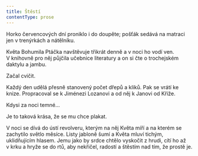 ```yaml
---
title: Štěstí
contentType: prose
---
```


<section>

Horko červencových dní proniklo i do doupěte; pošťák sedává na matraci jen v trenýrkách a nátělníku.

Květa Bohumila Ptáčka navštěvuje třikrát denně a v noci ho vodí ven. V knihovně pro něj půjčila učebnice literatury a on si čte o trochejském daktylu a jambu.

Začal cvičit.

Každý den udělá přesně stanovený počet dřepů a kliků. Pak se vrátí ke knize. Propracoval se k Jiménezi Lozanovi a od něj k Janovi od Kříže.

Kdysi za noci temné…

Je to taková krása, že se mu chce plakat.

V noci se dívá do ústí revolveru, kterým na něj Květa míří a na kterém se zachytilo světlo měsíce. Listy jabloně šumí a Květa mluví tichým, uklidňujícím hlasem. Jemu jako by srdce chtělo vyskočit z hrudi, cítí ho až v krku a hryže se do rtů, aby nekřičel, radostí a štěstím nad tím, že prostě je.

</section>
